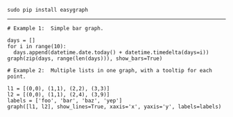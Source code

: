 
`sudo pip install easygraph`

-------------------------------

    # Example 1:  Simple bar graph.

    days = []
    for i in range(10):
      days.append(datetime.date.today() + datetime.timedelta(days=i))
    graph(zip(days, range(len(days))), show_bars=True)

    # Example 2:  Multiple lists in one graph, with a tooltip for each point.

    l1 = [(0,0), (1,1), (2,2), (3,3)]
    l2 = [(0,0), (1,1), (2,4), (3,9)]
    labels = ['foo', 'bar', 'baz', 'yep']
    graph([l1, l2], show_lines=True, xaxis='x', yaxis='y', labels=labels)
